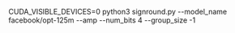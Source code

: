 CUDA_VISIBLE_DEVICES=0  python3 signround.py --model_name facebook/opt-125m --amp   --num_bits 4  --group_size -1